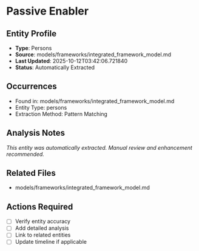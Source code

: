 # Passive Enabler

## Entity Profile
- **Type**: Persons
- **Source**: models/frameworks/integrated_framework_model.md
- **Last Updated**: 2025-10-12T03:42:06.721840
- **Status**: Automatically Extracted

## Occurrences
- Found in: models/frameworks/integrated_framework_model.md
- Entity Type: persons
- Extraction Method: Pattern Matching

## Analysis Notes
*This entity was automatically extracted. Manual review and enhancement recommended.*

## Related Files
- models/frameworks/integrated_framework_model.md

## Actions Required
- [ ] Verify entity accuracy
- [ ] Add detailed analysis
- [ ] Link to related entities
- [ ] Update timeline if applicable
